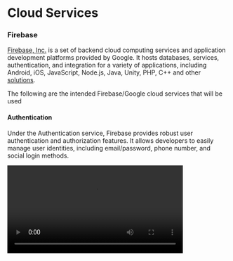 # Cloud Services

### Firebase

[Firebase, Inc.](https://firebase.google.com/) is a set of backend cloud computing services and application development
platforms provided by Google. It
hosts databases, services, authentication, and integration for a variety of applications, including Android, iOS,
JavaScript, Node.js, Java, Unity, PHP, C++ and other [solutions](https://firebase.google.com/solutions).

<note>
The following are the intended Firebase/Google cloud services that will be used
</note>

#### Authentication

Under the Authentication service, Firebase provides robust user authentication and authorization features. It allows
developers to easily manage user identities, including email/password, phone number, and social login methods.


<video src="https://youtu.be/8sGY55yxicA?list=PLl-K7zZEsYLmOF_07IayrTntevxtbUxDL" height="200" preview-src="firebase-logo.png"/>

#### Cloud Firestore

Cloud Firestore is a flexible, scalable database for mobile, web, and server development. It offers seamless data
synchronization and offline support, making it ideal for building responsive applications that work across various
platforms.
<video src="https://youtu.be/QcsAb2RR52c?list=PLl-K7zZEsYLmOF_07IayrTntevxtbUxDL" height="200" preview-src="firebase-logo.png"/>

#### Firebase Machine Learning

Firebase Machine Learning, in addition to its standalone capabilities, is further bolstered by Google's Vertex AI. This
collaboration enhances developers' ability to seamlessly integrate machine learning models into their applications,
offering advanced features such as image labeling, text recognition, and custom model hosting. This synergy empowers
developers to create robust AI-driven experiences with ease.
<video src="https://youtu.be/p5-BDRCAkMI?list=PLl-K7zZEsYLmOF_07IayrTntevxtbUxDL" height="200" preview-src="firebase-logo.png"/>

#### Firebase Hosting

Firebase Hosting provides fast and secure hosting for web apps and static content. It offers features
like [SSL](https://www.kaspersky.com/resource-center/definitions/what-is-a-ssl-certificate)
encryption, custom domains, and continuous deployment, simplifying the process of deploying and managing web
applications.
<video src="https://youtu.be/jsRVHeQd5kU?list=PLl-K7zZEsYLmOF_07IayrTntevxtbUxDL" height="200" preview-src="firebase-logo.png"/>

#### Cloud Functions For Firebase

Cloud Functions for Firebase allows developers to run server-side code in response to events triggered by Firebase
features and HTTPS requests. It enables developers to build scalable backend logic without managing infrastructure.
<video src="https://youtu.be/vr0Gfvp5v1A" height="200" preview-src="firebase-logo.png"/>

#### Firebase App Check

Firebase App Check provides an additional layer of security to protect backend resources from abuse. It helps verify the
authenticity of requests coming from installed apps, reducing the risk of unauthorized access and abuse.
<video src="https://youtu.be/LFz8qdF7xg4" height="200" preview-src="firebase-logo.png"/>

#### Firebase Performance Monitoring

Firebase Performance Monitoring allows developers to gain insights into app performance and user experience. It provides
detailed metrics on app startup time, network latency, and UI rendering, helping developers optimize app performance.
<video src="https://youtu.be/0EHSPFvH7vk?list=PLl-K7zZEsYLmOF_07IayrTntevxtbUxDL" height="200" preview-src="firebase-logo.png"/>

<tip>
Is Firebase considered Google Cloud?
Yes! Firebase is Google's mobile development platform that empowers you to quickly build and grow your app. 
It's built so that you're able to easily pull in Google Cloud products as your team or infrastructure needs grow.
</tip>

[FAQs](https://firebase.google.com/support/faq)           

